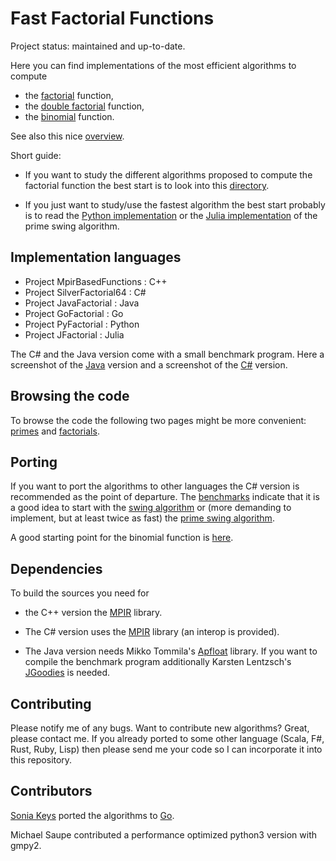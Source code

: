 Fast Factorial Functions
========================

Project status: maintained and up-to-date.

Here you can find implementations of the most efficient algorithms to compute

* the [factorial](http://en.wikipedia.org/wiki/Factorial) function,
* the [double factorial](http://en.wikipedia.org/wiki/Double_factorial#Double_factorial) function,
* the [binomial](http://en.wikipedia.org/wiki/Binomial) function.

See also this nice [overview](http://functions.wolfram.com/GammaBetaErf/Factorial2/introductions/FactorialBinomials/ShowAll.html).

Short guide:

* If you want to study the different algorithms proposed to compute the factorial function 
the best start is to look into this [directory](https://github.com/PeterLuschny/Fast-Factorial-Functions/tree/master/SilverFactorial64/Sharith/Factorial).

* If you just want to study/use the fastest algorithm the best start probably is to read the 
[Python implementation](https://github.com/PeterLuschny/Fast-Factorial-Functions/blob/master/PythonFactorial/SwingFactorialPy_gmpy2.py)
or the [Julia implementation](https://github.com/PeterLuschny/Fast-Factorial-Functions/blob/master/JuliaFactorial/PrimeSwingFactorialJulia.jl)
of the prime swing algorithm.


Implementation languages
------------------------

* Project MpirBasedFunctions : C++
* Project SilverFactorial64 : C#
* Project JavaFactorial : Java
* Project GoFactorial : Go
* Project PyFactorial : Python
* Project JFactorial : Julia

The C# and the Java version come with a small benchmark program.
Here a screenshot of the [Java](http://www.luschny.de/math/factorial/JavaFactorialBench.png) version
and a screenshot of the [C#](http://www.luschny.de/math/factorial/FastFactorial64.JPG) version.


Browsing the code
-----------------

To browse the code the following two pages might be more convenient: [primes](http://www.luschny.de/math/primes/PrimeSieveForJavaAndCsharp.html) and [factorials](http://www.luschny.de/math/factorial/index.html).


Porting
-------

If you want to port the algorithms to other languages the C# version is recommended as the point of departure.
The [benchmarks](http://www.luschny.de/math/factorial/Benchmark.html) indicate that it is a good idea to start with the [swing algorithm](http://www.luschny.de/math/factorial/csharp/FactorialSwing.cs.html)
or (more demanding to implement, but at least twice as fast) the [prime swing algorithm](http://www.luschny.de/math/factorial/csharp/FactorialPrimeSwing.cs.html).

A good starting point for the binomial function is [here](http://www.luschny.de/math/factorial/FastBinomialFunction.html).


Dependencies
------------

To build the sources you need for

* the C++ version the [MPIR](http://www.mpir.org) library.

* The C# version uses the [MPIR](http://www.mpir.org) library (an interop is provided).

* The Java version needs Mikko Tommila's [Apfloat](http://www.apfloat.org/apfloat_java)
library. If you want to compile the benchmark program additionally Karsten
Lentzsch's [JGoodies](http://www.jgoodies.com/downloads/libraries.html) is needed.


Contributing
------------

Please notify me of any bugs. Want to contribute new algorithms? Great, please contact me.
If you already ported to some other language (Scala, F#, Rust, Ruby, Lisp) then please send 
me your code so I can incorporate it into this repository.


Contributors
---------------

[Sonia Keys](http://soniacodes.wordpress.com) ported the algorithms to [Go](http://golang.org/).

Michael Saupe contributed a performance optimized python3 version with gmpy2.
